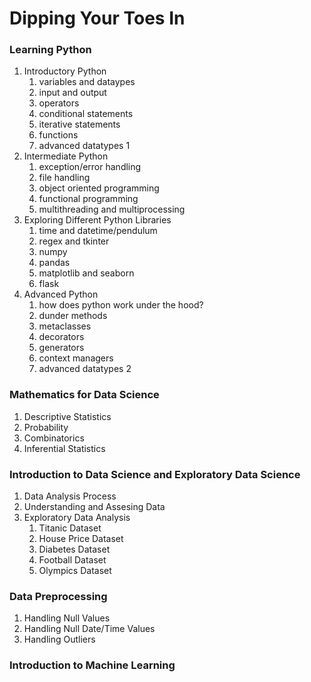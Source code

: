 # Dipping Your Toes In

### Learning Python
1. Introductory Python
    1. variables and dataypes
    2. input and output
    3. operators
    4. conditional statements
    5. iterative statements
    6. functions
    7. advanced datatypes 1
3. Intermediate Python
    1. exception/error handling
    2. file handling
    3. object oriented programming
    4. functional programming
    5. multithreading and multiprocessing
5. Exploring Different Python Libraries
    1. time and datetime/pendulum
    2. regex and tkinter
    3. numpy
    4. pandas
    5. matplotlib and seaborn
    6. flask 
7. Advanced Python
    1. how does python work under the hood?
    2. dunder methods
    3. metaclasses
    4. decorators
    5. generators
    6. context managers
    7. advanced datatypes 2

### Mathematics for Data Science
1. Descriptive Statistics
2. Probability
3. Combinatorics
4. Inferential Statistics

### Introduction to Data Science and Exploratory Data Science
1. Data Analysis Process
2. Understanding and Assesing Data
3. Exploratory Data Analysis
    1. Titanic Dataset
    2. House Price Dataset
    3. Diabetes Dataset
    4. Football Dataset
    5. Olympics Dataset

### Data Preprocessing
1. Handling Null Values
2. Handling Null Date/Time Values
3. Handling Outliers

### Introduction to Machine Learning
